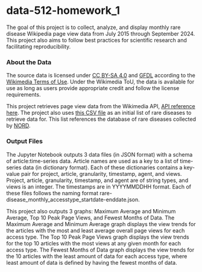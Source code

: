 # data-512-homework_1
The goal of this project is to collect, analyze, and display monthly rare disease Wikipedia page view data from July 2015 through September 2024. This project also aims to follow best practices for scientific research and facilitating reproducibility. 

### About the Data
The source data is licensed under [CC BY-SA 4.0](https://creativecommons.org/licenses/by-sa/4.0/deed.en) and [GFDL](https://www.gnu.org/copyleft/fdl.html) according to the [Wikimedia Terms of Use](https://foundation.wikimedia.org/wiki/Policy:Terms_of_Use). Under the Wikimedia ToU, the data is available for use as long as users provide appropriate credit and follow the license requirements.

This project retrieves page view data from the Wikimedia API, [API reference here](https://doc.wikimedia.org/generated-data-platform/aqs/analytics-api/).
The project also uses [this CSV file](https://drive.google.com/file/d/15_FiKhBgXB2Ch9c0gAGYzKjF0DBhEPlY/view?usp=sharing) as an initial list of rare diseases to retrieve data for. This list references the database of rare diseases collected by [NORD](https://rarediseases.org).

### Output Files
The Jupyter Notebook outputs 3 data files (in JSON format) with a schema of article:time-series data. Article names are used as a key to a list of time-series data (in dictionary format). Each of these dictionaries contains a key-value pair for project, article, granularity, timestamp, agent, and views. Project, article, granularity, timestamp, and agent are of string types, and views is an integer. The timestamps are in YYYYMMDDHH format.
Each of these files follows the naming format rare-disease_monthly_accesstype_startdate-enddate.json. 

This project also outputs 3 graphs: Maximum Average and Minimum Average, Top 10 Peak Page Views, and Fewest Months of Data.
The Maximum Average and Minimum Average graph displays the view trends for the articles with the most and least average overall page views for each access type.
The Top 10 Peak Page Views graph displays the view trends for the top 10 articles with the most views at any given month for each access type.
The Fewest Months of Data graph displays the view trends for the 10 articles with the least amount of data for each access type, where least amount of data is defined by having the fewest months of data.



